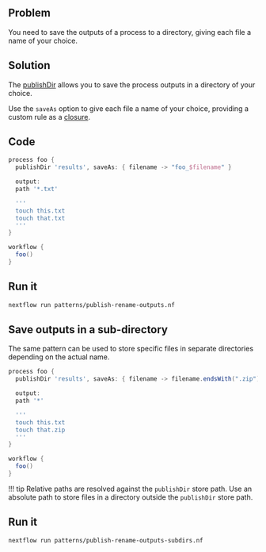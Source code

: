 ## Problem 

You need to save the outputs of a process to a directory, giving each file a name of your choice.

## Solution 

The [publishDir](https://www.nextflow.io/docs/latest/process.html#publishdir) allows you to save the process outputs in a directory of your choice. 

Use the `saveAs` option to give each file a name of your choice, providing a custom rule as a [closure](https://www.nextflow.io/docs/latest/script.html#closures). 

## Code 

```groovy
process foo {
  publishDir 'results', saveAs: { filename -> "foo_$filename" }

  output: 
  path '*.txt'

  '''
  touch this.txt
  touch that.txt
  '''
}

workflow {
  foo()
}
```

## Run it 

```bash
nextflow run patterns/publish-rename-outputs.nf
```

## Save outputs in a sub-directory

The same pattern can be used to store specific files in separate directories depending on the actual name. 

```groovy
process foo {
  publishDir 'results', saveAs: { filename -> filename.endsWith(".zip") ? "zips/$filename" : filename }

  output: 
  path '*'

  '''
  touch this.txt
  touch that.zip
  '''
}

workflow {
  foo()
}
```

!!! tip
    Relative paths are resolved against the `publishDir` store path. Use an absolute path to store files in a directory outside the `publishDir` store path. 

## Run it 

```bash
nextflow run patterns/publish-rename-outputs-subdirs.nf
```
